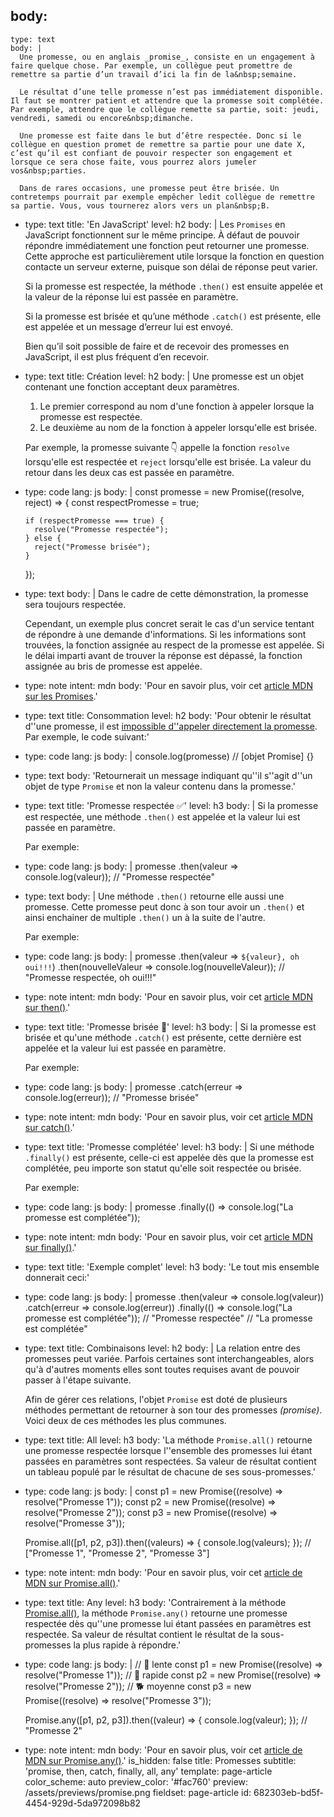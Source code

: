 body:
  -
    type: text
    body: |
      Une promesse, ou en anglais _promise_, consiste en un engagement à faire quelque chose. Par exemple, un collègue peut promettre de remettre sa partie d’un travail d’ici la fin de la&nbsp;semaine. 
      
      Le résultat d’une telle promesse n’est pas immédiatement disponible. Il faut se montrer patient et attendre que la promesse soit complétée. Par exemple, attendre que le collègue remette sa partie, soit: jeudi, vendredi, samedi ou encore&nbsp;dimanche.
      
      Une promesse est faite dans le but d’être respectée. Donc si le collègue en question promet de remettre sa partie pour une date X, c’est qu’il est confiant de pouvoir respecter son engagement et lorsque ce sera chose faite, vous pourrez alors jumeler vos&nbsp;parties.
      
      Dans de rares occasions, une promesse peut être brisée. Un contretemps pourrait par exemple empêcher ledit collègue de remettre sa partie. Vous, vous tournerez alors vers un plan&nbsp;B.
  -
    type: text
    title: 'En JavaScript'
    level: h2
    body: |
      Les `Promises` en JavaScript fonctionnent sur le même principe. À défaut de pouvoir répondre immédiatement une fonction peut retourner une promesse. Cette approche est particulièrement utile lorsque la fonction en question contacte un serveur externe, puisque son délai de réponse peut&nbsp;varier.
      
      Si la promesse est respectée, la méthode `.then()` est ensuite appelée et la valeur de la réponse lui est passée en&nbsp;paramètre.
      
      Si la promesse est brisée et qu’une méthode `.catch()` est présente, elle est appelée et un message d’erreur lui est&nbsp;envoyé.
      
      Bien qu’il soit possible de faire et de recevoir des promesses en JavaScript, il est plus fréquent d’en&nbsp;recevoir.
  -
    type: text
    title: Création
    level: h2
    body: |
      Une promesse est un objet contenant une fonction acceptant deux&nbsp;paramètres. 
      
      1. Le premier correspond au nom d'une fonction à appeler lorsque la promesse est&nbsp;respectée.
      2. Le deuxième au nom de la fonction à appeler lorsqu'elle est&nbsp;brisée.
      
      Par exemple, la promesse suivante&thinsp;👇 appelle la fonction `resolve` lorsqu'elle est respectée et `reject` lorsqu'elle est brisée. La valeur du retour dans les deux cas est passée en&nbsp;paramètre.
  -
    type: code
    lang: js
    body: |
      const promesse = new Promise((resolve, reject) => {
        const respectPromesse = true;
      
        if (respectPromesse === true) {
          resolve("Promesse respectée");
        } else {
          reject("Promesse brisée");
        }
      });
  -
    type: text
    body: |
      Dans le cadre de cette démonstration, la promesse sera toujours&nbsp;respectée. 
      
      Cependant, un exemple plus concret serait le cas d'un service tentant de répondre à une demande d'informations. Si les informations sont trouvées, la fonction assignée au respect de la promesse est appelée. Si le délai imparti avant de trouver la réponse est dépassé, la fonction assignée au bris de promesse est&nbsp;appelée.
  -
    type: note
    intent: mdn
    body: 'Pour en savoir plus, voir cet [article MDN sur les&nbsp;Promises](https://developer.mozilla.org/fr/docs/Web/JavaScript/Reference/Objets_globaux/Promise).'
  -
    type: text
    title: Consommation
    level: h2
    body: 'Pour obtenir le résultat d''une promesse, il est <u>impossible d''appeler directement la promesse</u>. Par exemple, le code&nbsp;suivant:'
  -
    type: code
    lang: js
    body: |
      console.log(promesse)
      // [objet Promise] {}
  -
    type: text
    body: 'Retournerait un message indiquant qu''il s''agit d''un objet de type `Promise` et non la valeur contenu dans la&nbsp;promesse.'
  -
    type: text
    title: 'Promesse respectée ✅'
    level: h3
    body: |
      Si la promesse est respectée, une méthode `.then()` est appelée et la valeur lui est passée en&nbsp;paramètre. 
      
      Par exemple:
  -
    type: code
    lang: js
    body: |
      promesse
        .then(valeur => console.log(valeur));
      // "Promesse respectée"
  -
    type: text
    body: |
      Une méthode `.then()` retourne elle aussi une promesse. Cette promesse peut donc à son tour avoir un `.then()` et ainsi enchainer de multiple `.then()` un à la suite de&nbsp;l'autre.
      
      Par exemple:
  -
    type: code
    lang: js
    body: |
      promesse
        .then(valeur => `${valeur}, oh oui!!!`)
        .then(nouvelleValeur => console.log(nouvelleValeur));
      // "Promesse respectée, oh oui!!!"
  -
    type: note
    intent: mdn
    body: 'Pour en savoir plus, voir cet [article MDN sur&nbsp;then()](https://developer.mozilla.org/fr/docs/Web/JavaScript/Reference/Objets_globaux/Promise/then).'
  -
    type: text
    title: 'Promesse brisée 🚫'
    level: h3
    body: |
      Si la promesse est brisée et qu'une méthode `.catch()` est présente, cette dernière est appelée et la valeur lui est passée en&nbsp;paramètre.
      
      Par exemple:
  -
    type: code
    lang: js
    body: |
      promesse
        .catch(erreur => console.log(erreur));
      // "Promesse brisée"
  -
    type: note
    intent: mdn
    body: 'Pour en savoir plus, voir cet [article MDN sur&nbsp;catch()](https://developer.mozilla.org/fr/docs/Web/JavaScript/Reference/Objets_globaux/Promise/catch).'
  -
    type: text
    title: 'Promesse complétée'
    level: h3
    body: |
      Si une méthode `.finally()` est présente, celle-ci est appelée dès que la promesse est complétée, peu importe son statut qu'elle soit respectée ou&nbsp;brisée.
      
      Par exemple:
  -
    type: code
    lang: js
    body: |
      promesse
        .finally(() => console.log("La promesse est complétée"));
  -
    type: note
    intent: mdn
    body: 'Pour en savoir plus, voir cet [article MDN sur&nbsp;finally()](https://developer.mozilla.org/fr/docs/Web/JavaScript/Reference/Objets_globaux/Promise/finally).'
  -
    type: text
    title: 'Exemple complet'
    level: h3
    body: 'Le tout mis ensemble donnerait&nbsp;ceci:'
  -
    type: code
    lang: js
    body: |
      promesse
        .then(valeur => console.log(valeur))
        .catch(erreur => console.log(erreur))
        .finally(() => console.log("La promesse est complétée"));
      // "Promesse respectée"
      // "La promesse est complétée"
  -
    type: text
    title: Combinaisons
    level: h2
    body: |
      La relation entre des promesses peut variée. Parfois certaines sont interchangeables, alors qu'à d'autres moments elles sont toutes requises avant de pouvoir passer à l'étape&nbsp;suivante.
      
      Afin de gérer ces relations, l'objet `Promise` est doté de plusieurs méthodes permettant de retourner à son tour des promesses&nbsp;_(promise)_. Voici deux de ces méthodes les plus&nbsp;communes.
  -
    type: text
    title: All
    level: h3
    body: 'La méthode `Promise.all()` retourne une promesse respectée lorsque l''ensemble des promesses lui étant passées en paramètres sont respectées. Sa valeur de résultat contient un tableau populé par le résultat de chacune de ses&nbsp;sous-promesses.'
  -
    type: code
    lang: js
    body: |
      const p1 = new Promise((resolve) => resolve("Promesse 1"));
      const p2 = new Promise((resolve) => resolve("Promesse 2"));
      const p3 = new Promise((resolve) => resolve("Promesse 3"));
      
      Promise.all([p1, p2, p3]).then((valeurs) => {
        console.log(valeurs);
      });
      // ["Promesse 1", "Promesse 2", "Promesse 3"]
  -
    type: note
    intent: mdn
    body: 'Pour en savoir plus, voir cet [article de MDN sur&nbsp;Promise.all()](https://developer.mozilla.org/fr/docs/Web/JavaScript/Reference/Objets_globaux/Promise/all).'
  -
    type: text
    title: Any
    level: h3
    body: 'Contrairement à la méthode [Promise.all()](#all), la méthode `Promise.any()` retourne une promesse respectée dès qu''une promesse lui étant passées en paramètres est respectée. Sa valeur de résultat contient le résultat de la sous-promesses la plus rapide à&nbsp;répondre.'
  -
    type: code
    lang: js
    body: |
      // 🐢 lente
      const p1 = new Promise((resolve) => resolve("Promesse 1")); 
      // 🐇 rapide
      const p2 = new Promise((resolve) => resolve("Promesse 2")); 
      // 🐕 moyenne
      const p3 = new Promise((resolve) => resolve("Promesse 3")); 
      
      Promise.any([p1, p2, p3]).then((valeur) => {
        console.log(valeur);
      });
      // "Promesse 2"
  -
    type: note
    intent: mdn
    body: 'Pour en savoir plus, voir cet [article de MDN sur&nbsp;Promise.any()](https://developer.mozilla.org/fr/docs/Web/JavaScript/Reference/Objets_globaux/Promise/any).'
is_hidden: false
title: Promesses
subtitle: 'promise, then, catch, finally, all, any'
template: page-article
color_scheme: auto
preview_color: '#fac760'
preview: /assets/previews/promise.png
fieldset: page-article
id: 682303eb-bd5f-4454-929d-5da972098b82

